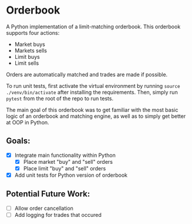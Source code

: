 # Orderbook
A Python implementation of a limit-matching orderbook. This orderbook supports four actions:
  - Market buys
  - Markets sells
  - Limit buys
  - Limit sells

Orders are automatically matched and trades are made if possible.

To run unit tests, first activate the virtual environment by running `source ./venv/bin/activate` after installing the requirements. Then, simply run `pytest` from the root of the repo to run tests.

The main goal of this orderbook was to get familiar with the most basic logic of an orderbook and matching engine, as well as to simply get better at OOP in Python.

## Goals:
- [x] Integrate main functionality within Python
  - [x] Place market "buy" and "sell" orders
  - [x] Place limit "buy" and "sell" orders
- [x] Add unit tests for Python version of orderbook

## Potential Future Work:
- [ ] Allow order cancellation
- [ ] Add logging for trades that occured